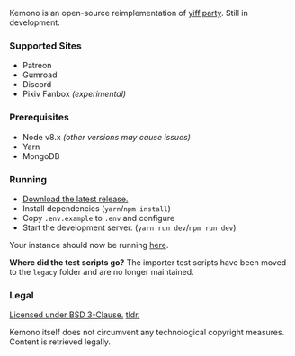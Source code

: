 Kemono is an open-source reimplementation of [yiff.party](https://yiff.party/). Still in development.

### Supported Sites
- Patreon
- Gumroad
- Discord
- Pixiv Fanbox *(experimental)*

### Prerequisites
- Node v8.x *(other versions may cause issues)*
- Yarn
- MongoDB

### Running
- [Download the latest release.](https://github.com/OpenYiff/Kemono/releases/latest)
- Install dependencies (`yarn`/`npm install`)
- Copy `.env.example` to `.env` and configure
- Start the development server. (`yarn run dev`/`npm run dev`) 

Your instance should now be running [here](http://localhost:8000).

**Where did the test scripts go?** The importer test scripts have been moved to the `legacy` folder and are no longer maintained.

### Legal
[Licensed under BSD 3-Clause.](/LICENSE) [tldr.](https://www.tldrlegal.com/l/bsd3)

Kemono itself does not circumvent any technological copyright measures. Content is retrieved legally.